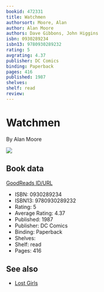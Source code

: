 ```yaml
---
bookid: 472331
title: Watchmen
authorsort: Moore, Alan
author: Alan Moore
authors: Dave Gibbons, John Higgins
isbn: 0930289234
isbn13: 9780930289232
rating: 5
avgrating: 4.37
publisher: DC Comics
binding: Paperback
pages: 416
published: 1987
shelves: 
shelf: read
review: 
---
```


# Watchmen

By Alan Moore

![](../../1442239711l/472331.jpg)

## Book data

[GoodReads ID/URL](https://www.goodreads.com/book/show/472331)

- ISBN: 0930289234
- ISBN13: 9780930289232
- Rating: 5
- Average Rating: 4.37
- Published: 1987
- Publisher: DC Comics
- Binding: Paperback
- Shelves: 
- Shelf: read
- Pages: 416


## See also

- [Lost Girls](Lost_Girls.md)
